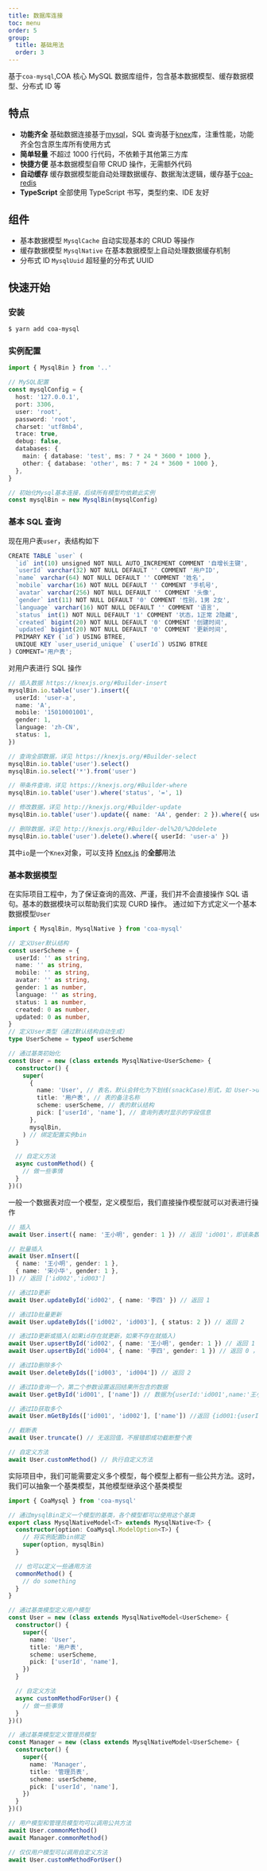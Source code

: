 ```yaml
---
title: 数据库连接
toc: menu
order: 5
group:
  title: 基础用法
  order: 3
---
```


基于`coa-mysql`,COA 核心 MySQL 数据库组件，包含基本数据模型、缓存数据模型、分布式 ID 等

## 特点

- **功能齐全** 基础数据连接基于[mysql](https://github.com/mysqljs/mysql)，SQL 查询基于[knex](https://github.com/knex/knex)库，注重性能，功能齐全包含原生库所有使用方式
- **简单轻量** 不超过 1000 行代码，不依赖于其他第三方库
- **快捷方便** 基本数据模型自带 CRUD 操作，无需额外代码
- **自动缓存** 缓存数据模型能自动处理数据缓存、数据淘汰逻辑，缓存基于[coa-redis](https://github.com/coajs/coa-redis)
- **TypeScript** 全部使用 TypeScript 书写，类型约束、IDE 友好

## 组件

- 基本数据模型 `MysqlCache` 自动实现基本的 CRUD 等操作
- 缓存数据模型 `MysqlNative` 在基本数据模型上自动处理数据缓存机制
- 分布式 ID `MysqlUuid` 超轻量的分布式 UUID

## 快速开始

### 安装

```sh
$ yarn add coa-mysql
```

### 实例配置

```typescript
import { MysqlBin } from '..'

// MySQL配置
const mysqlConfig = {
  host: '127.0.0.1',
  port: 3306,
  user: 'root',
  password: 'root',
  charset: 'utf8mb4',
  trace: true,
  debug: false,
  databases: {
    main: { database: 'test', ms: 7 * 24 * 3600 * 1000 },
    other: { database: 'other', ms: 7 * 24 * 3600 * 1000 },
  },
}

// 初始化Mysql基本连接，后续所有模型均依赖此实例
const mysqlBin = new MysqlBin(mysqlConfig)
```

### 基本 SQL 查询

现在用户表`user`，表结构如下

```typescript
CREATE TABLE `user` (
  `id` int(10) unsigned NOT NULL AUTO_INCREMENT COMMENT '自增长主键',
  `userId` varchar(32) NOT NULL DEFAULT '' COMMENT '用户ID',
  `name` varchar(64) NOT NULL DEFAULT '' COMMENT '姓名',
  `mobile` varchar(16) NOT NULL DEFAULT '' COMMENT '手机号',
  `avatar` varchar(256) NOT NULL DEFAULT '' COMMENT '头像',
  `gender` int(11) NOT NULL DEFAULT '0' COMMENT '性别，1男 2女',
  `language` varchar(16) NOT NULL DEFAULT '' COMMENT '语言',
  `status` int(1) NOT NULL DEFAULT '1' COMMENT '状态，1正常 2隐藏',
  `created` bigint(20) NOT NULL DEFAULT '0' COMMENT '创建时间',
  `updated` bigint(20) NOT NULL DEFAULT '0' COMMENT '更新时间',
  PRIMARY KEY (`id`) USING BTREE,
  UNIQUE KEY `user_userid_unique` (`userId`) USING BTREE
) COMMENT='用户表';
```

对用户表进行 SQL 操作

```typescript
// 插入数据 https://knexjs.org/#Builder-insert
mysqlBin.io.table('user').insert({
  userId: 'user-a',
  name: 'A',
  mobile: '15010001001',
  gender: 1,
  language: 'zh-CN',
  status: 1,
})

// 查询全部数据，详见 https://knexjs.org/#Builder-select
mysqlBin.io.table('user').select()
mysqlBin.io.select('*').from('user')

// 带条件查询，详见 https://knexjs.org/#Builder-where
mysqlBin.io.table('user').where('status', '=', 1)

// 修改数据，详见 http://knexjs.org/#Builder-update
mysqlBin.io.table('user').update({ name: 'AA', gender: 2 }).where({ userId: 'user-a' })

// 删除数据，详见 http://knexjs.org/#Builder-del%20/%20delete
mysqlBin.io.table('user').delete().where({ userId: 'user-a' })
```

其中`io`是一个`Knex`对象，可以支持 [Knex.js](http://knexjs.org/#Builder) 的**全部**用法

### 基本数据模型

在实际项目工程中，为了保证查询的高效、严谨，我们并不会直接操作 SQL 语句。基本的数据模块可以帮助我们实现 CURD 操作。 通过如下方式定义一个基本数据模型`User`

```typescript
import { MysqlBin, MysqlNative } from 'coa-mysql'

// 定义User默认结构
const userScheme = {
  userId: '' as string,
  name: '' as string,
  mobile: '' as string,
  avatar: '' as string,
  gender: 1 as number,
  language: '' as string,
  status: 1 as number,
  created: 0 as number,
  updated: 0 as number,
}
// 定义User类型（通过默认结构自动生成）
type UserScheme = typeof userScheme

// 通过基类初始化
const User = new (class extends MysqlNative<UserScheme> {
  constructor() {
    super(
      {
        name: 'User', // 表名，默认会转化为下划线(snackCase)形式，如 User->user UserPhoto->user_photo
        title: '用户表', // 表的备注名称
        scheme: userScheme, // 表的默认结构
        pick: ['userId', 'name'], // 查询列表时显示的字段信息
      },
      mysqlBin,
    ) // 绑定配置实例bin
  }

  // 自定义方法
  async customMethod() {
    // 做一些事情
  }
})()
```

一般一个数据表对应一个模型，定义模型后，我们直接操作模型就可以对表进行操作

```typescript
// 插入
await User.insert({ name: '王小明', gender: 1 }) // 返回 'id001'，即该条数据的 userId = 'id001'

// 批量插入
await User.mInsert([
  { name: '王小明', gender: 1 },
  { name: '宋小华', gender: 1 },
]) // 返回 ['id002','id003']

// 通过ID更新
await User.updateById('id002', { name: '李四' }) // 返回 1

// 通过ID批量更新
await User.updateByIds(['id002', 'id003'], { status: 2 }) // 返回 2

// 通过ID更新或插入(如果id存在就更新，如果不存在就插入)
await User.upsertById('id002', { name: '王小明', gender: 1 }) // 返回 1 ，更新了一条 userId = 'id02' 的数据
await User.upsertById('id004', { name: '李四', gender: 1 }) // 返回 0 ，插入一条新数据，数据的 userId = 'id04'

// 通过ID删除多个
await User.deleteByIds(['id003', 'id004']) // 返回 2

// 通过ID查询一个，第二个参数设置返回结果所包含的数据
await User.getById('id001', ['name']) // 数据为{userId:'id001',name:'王小明',gender:1,status:1,...} 实际返回 {userId:'id001',name:'王小明'}

// 通过ID获取多个
await User.mGetByIds(['id001', 'id002'], ['name']) //返回 {id001:{userId:'id001',name:'王小明'},id002:{userId:'id002',name:'李四'}}

// 截断表
await User.truncate() // 无返回值，不报错即成功截断整个表

// 自定义方法
await User.customMethod() // 执行自定义方法
```

实际项目中，我们可能需要定义多个模型，每个模型上都有一些公共方法。这时，我们可以抽象一个基类模型，其他模型继承这个基类模型

```typescript
import { CoaMysql } from 'coa-mysql'

// 通过mysqlBin定义一个模型的基类，各个模型都可以使用这个基类
export class MysqlNativeModel<T> extends MysqlNative<T> {
  constructor(option: CoaMysql.ModelOption<T>) {
    // 将实例配置bin绑定
    super(option, mysqlBin)
  }

  // 也可以定义一些通用方法
  commonMethod() {
    // do something
  }
}

// 通过基类模型定义用户模型
const User = new (class extends MysqlNativeModel<UserScheme> {
  constructor() {
    super({
      name: 'User',
      title: '用户表',
      scheme: userScheme,
      pick: ['userId', 'name'],
    })
  }

  // 自定义方法
  async customMethodForUser() {
    // 做一些事情
  }
})()

// 通过基类模型定义管理员模型
const Manager = new (class extends MysqlNativeModel<UserScheme> {
  constructor() {
    super({
      name: 'Manager',
      title: '管理员表',
      scheme: userScheme,
      pick: ['userId', 'name'],
    })
  }
})()

// 用户模型和管理员模型均可以调用公共方法
await User.commonMethod()
await Manager.commonMethod()

// 仅仅用户模型可以调用自定义方法
await User.customMethodForUser()
```

